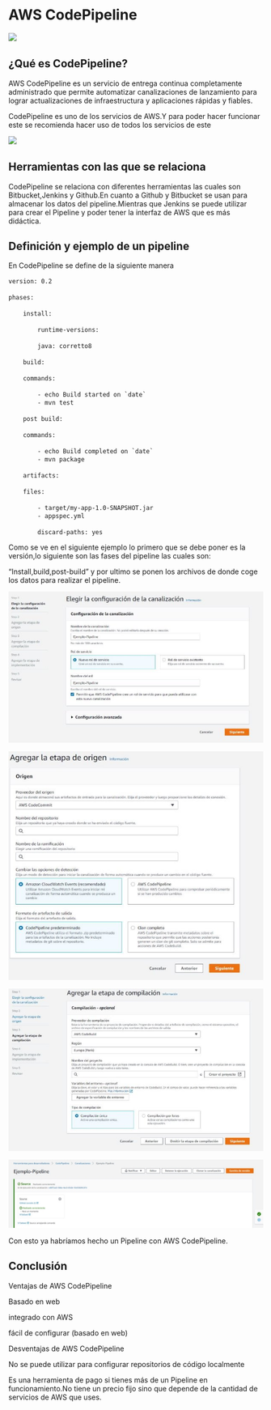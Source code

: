 ﻿# AWS CodePipeline

![](./Img/Logo.png)

## ¿Qué es CodePipeline?

AWS CodePipeline es un servicio de entrega continua completamente administrado que permite automatizar canalizaciones de lanzamiento para lograr actualizaciones de infraestructura y aplicaciones rápidas y fiables.

CodePipeline es uno de los servicios de AWS.Y para poder hacer funcionar este se recomienda hacer uso de todos los servicios de este

![](./Img/2.png)

## Herramientas con las que se relaciona

CodePipeline se relaciona con diferentes herramientas las cuales son Bitbucket,Jenkins y Github.En cuanto a Github y Bitbucket se usan para almacenar los datos del pipeline.Mientras que Jenkins se puede utilizar para crear el Pipeline y poder tener la interfaz de AWS que es más didáctica.

## Definición y ejemplo de un pipeline

En CodePipeline se define de la siguiente manera 

    version: 0.2

    phases:

        install:

            runtime-versions:

            java: corretto8

        build:

        commands:

            - echo Build started on `date`
            - mvn test

        post build:

        commands:

            - echo Build completed on `date`
            - mvn package

        artifacts:

        files:

            - target/my-app-1.0-SNAPSHOT.jar
            - appspec.yml

            discard-paths: yes

Como se ve en el siguiente ejemplo lo primero que se debe poner es la versión,lo siguiente son las fases del pipeline las cuales son:

“Install,build,post-build” y por ultimo se ponen los archivos de donde coge los datos para realizar el pipeline.

![](./Img/3.jpeg)

![](./Img/4.jpeg)

![](./Img/5.jpeg)

![](./Img/6.jpeg)

Con esto ya habríamos hecho un Pipeline con AWS CodePipeline.

## Conclusión

Ventajas de AWS CodePipeline

Basado en web

integrado con AWS

fácil de configurar (basado en web)

Desventajas de AWS CodePipeline

No se puede utilizar para configurar repositorios de código localmente

Es una herramienta de pago si tienes más de un Pipeline en funcionamiento.No tiene un precio fijo sino que depende de la cantidad de servicios de AWS que uses.
